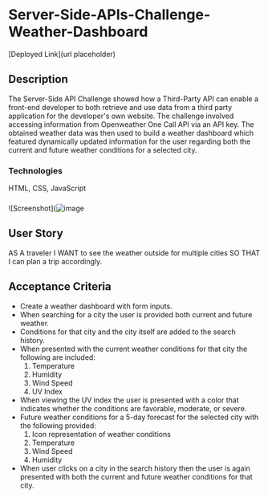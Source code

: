 # Server-Side-APIs-Challenge-Weather-Dashboard

[Deployed Link](url placeholder)

## Description

The Server-Side API Challenge showed how a Third-Party API can enable a front-end developer to both retrieve and use data from a third party application for the developer's own website. The challenge involved accessing information from Openweather One Call API via an API key. The obtained weather data was then used to build a weather dashboard which featured dynamically updated information for the user regarding both the current and future weather conditions for a selected city.  

### Technologies

HTML, CSS, JavaScript

### 

![Screenshot](![image](https://user-images.githubusercontent.com/95147890/152713674-67750b3d-cb10-4231-ab23-17a03ce55c52.png)

## User Story

AS A traveler I WANT to see the weather outside for multiple cities SO THAT I can plan a trip accordingly.

## Acceptance Criteria

- Create a weather dashboard with form inputs.
- When searching for a city the user is provided both current and future weather.
- Conditions for that city and the city itself are added to the search history.
- When presented with the current weather conditions for that city the following are included:
    1. Temperature
    2. Humidity
    3. Wind Speed
    4. UV Index
- When viewing the UV index the user is presented with a color that indicates whether the conditions are favorable, moderate, or severe.
- Future weather conditions for a 5-day forecast for the selected city with the following provided:
    1. Icon representation of weather conditions
    2. Temperature
    3. Wind Speed
    4. Humidity
- When user clicks on a city in the search history then the user is again presented with both the current and future weather conditions for that city.      
